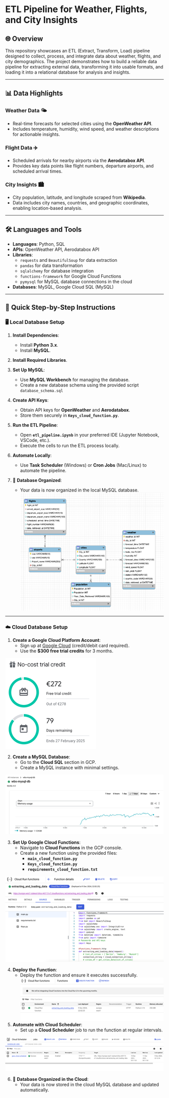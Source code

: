 # ETL Pipeline for Weather, Flights, and City Insights

## 🌐 Overview

This repository showcases an ETL (Extract, Transform, Load) pipeline designed to collect, process, and integrate data about weather, flights, and city demographics. The project demonstrates how to build a reliable data pipeline for extracting external data, transforming it into usable formats, and loading it into a relational database for analysis and insights.

---

## 📊 Data Highlights

### **Weather Data** 🌤️
- Real-time forecasts for selected cities using the **OpenWeather API**.
- Includes temperature, humidity, wind speed, and weather descriptions for actionable insights.

### **Flight Data** ✈️
- Scheduled arrivals for nearby airports via the **Aerodatabox API**.
- Provides key data points like flight numbers, departure airports, and scheduled arrival times.

### **City Insights** 🏙️
- City population, latitude, and longitude scraped from **Wikipedia**.
- Data includes city names, countries, and geographic coordinates, enabling location-based analysis.

---

## 🛠️ Languages and Tools

- **Languages**: Python, SQL
- **APIs**: OpenWeather API, Aerodatabox API
- **Libraries**:
  - `requests` and `BeautifulSoup` for data extraction
  - `pandas` for data transformation
  - `sqlalchemy` for database integration
  - `functions-framework` for Google Cloud Functions
  - `pymysql` for MySQL database connections in the cloud
- **Databases**: MySQL, Google Cloud SQL (MySQL)

---

## 🚀 Quick Step-by-Step Instructions

### 🖥️ **Local Database Setup**

1. **Install Dependencies**:
   - Install **Python 3.x**.
   - Install **MySQL**.

2. **Install Required Libraries**.
3. **Set Up MySQL**:
   - Use **MySQL Workbench** for managing the database.
   - Create a new database schema using the provided script `database_schema.sql`

4. **Create API Keys**:
   - Obtain API keys for **OpenWeather** and **Aerodatabox**.
   - Store them securely in **`Keys_cloud_function.py`**.

5. **Run the ETL Pipeline**:
   - Open **`etl_pipeline.ipynb`** in your preferred IDE (Jupyter Notebook, VSCode, etc.).
   - Execute the cells to run the ETL process locally.

6. **Automate Locally**:
   - Use **Task Scheduler** (Windows) or **Cron Jobs** (Mac/Linux) to automate the pipeline.

7. 🎉 **Database Organized**:
   - Your data is now organized in the local MySQL database.
![Local Database Schema](visuals/database_schema.png)

---

### ☁️ **Cloud Database Setup**

1. **Create a Google Cloud Platform Account**:
   - Sign up at [Google Cloud](https://cloud.google.com/) (credit/debit card required).
   - Use the **$300 free trial credits** for 3 months.

![Google Cloud Trial Credits](visuals/trial.png)

2. **Create a MySQL Database**:
   - Go to the **Cloud SQL** section in GCP.
   - Create a MySQL instance with minimal settings.

![Cloud MySQL Setup](visuals/db_cloud.png)

3. **Set Up Google Cloud Functions**:
   - Navigate to **Cloud Functions** in the GCP console.
   - Create a new function using the provided files:
     - **`main_cloud_function.py`**
     - **`Keys_cloud_function.py`**
     - **`requirements_cloud_function.txt`**

![Cloud Function Setup](visuals/cloud_function_details.png)

4. **Deploy the Function**:
   - Deploy the function and ensure it executes successfully. 
![Cloud Function](visuals/cloud_function.png)
5. **Automate with Cloud Scheduler**:
   - Set up a **Cloud Scheduler** job to run the function at regular intervals.

![Cloud Scheduler Setup](visuals/scheduler.png)

6. 🎉 **Database Organized in the Cloud**:
   - Your data is now stored in the cloud MySQL database and updated automatically.

